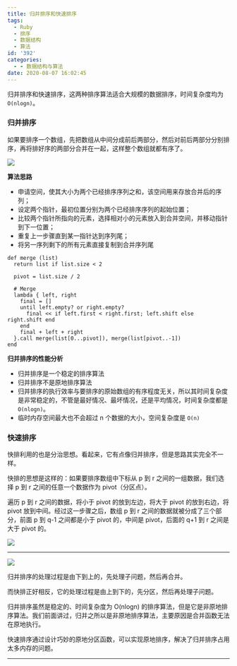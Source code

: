 ```yaml
---
title: 归并排序和快速排序
tags:
  - Ruby
  - 排序
  - 数据结构
  - 算法
id: '392'
categories:
  - - 数据结构与算法
date: 2020-08-07 16:02:45
---
```


归并排序和快速排序，这两种排序算法适合大规模的数据排序，时间复杂度均为 `O(nlogn)`。

### 归并排序

如果要排序一个数组，先把数组从中间分成前后两部分，然后对前后两部分分别排序，再将排好序的两部分合并在一起，这样整个数组就都有序了。

![](https://static001.geekbang.org/resource/image/db/2b/db7f892d3355ef74da9cd64aa926dc2b.jpg)

**算法思路**

*   申请空间，使其大小为两个已经排序序列之和，该空间用来存放合并后的序列；
*   设定两个指针，最初位置分别为两个已经排序序列的起始位置；
*   比较两个指针所指向的元素，选择相对小的元素放入到合并空间，并移动指针到下一位置；
*   重复上一步骤直到某一指针达到序列尾；
*   将另一序列剩下的所有元素直接复制到合并序列尾

```
def merge (list)
  return list if list.size < 2

  pivot = list.size / 2

  # Merge
  lambda { left, right
    final = []
    until left.empty? or right.empty?
      final << if left.first < right.first; left.shift else right.shift end
    end
    final + left + right
  }.call merge(list[0...pivot]), merge(list[pivot..-1])
end
```

**归并排序的性能分析**

*   归并排序是一个稳定的排序算法
*   归并排序不是原地排序算法
*   归并排序的执行效率与要排序的原始数组的有序程度无关，所以其时间复杂度是非常稳定的，不管是最好情况、最坏情况，还是平均情况，时间复杂度都是 `O(nlogn)`。
*   临时内存空间最大也不会超过 n 个数据的大小，空间复杂度是 `O(n)`

### 快速排序

快排利用的也是分治思想。看起来，它有点像归并排序，但是思路其实完全不一样。

快排的思想是这样的：如果要排序数组中下标从 p 到 r 之间的一组数据，我们选择 p 到 r 之间的任意一个数据作为 pivot（分区点）。

遍历 p 到 r 之间的数据，将小于 pivot 的放到左边，将大于 pivot 的放到右边，将 pivot 放到中间。经过这一步骤之后，数组 p 到 r 之间的数据就被分成了三个部分，前面 p 到 q-1 之间都是小于 pivot 的，中间是 pivot，后面的 q+1 到 r 之间是大于 pivot 的。

![](https://static001.geekbang.org/resource/image/4d/81/4d892c3a2e08a17f16097d07ea088a81.jpg)

* * *

![](https://static001.geekbang.org/resource/image/aa/05/aa03ae570dace416127c9ccf9db8ac05.jpg)

归并排序的处理过程是由下到上的，先处理子问题，然后再合并。

而快排正好相反，它的处理过程是由上到下的，先分区，然后再处理子问题。

归并排序虽然是稳定的、时间复杂度为 O(nlogn) 的排序算法，但是它是非原地排序算法。我们前面讲过，归并之所以是非原地排序算法，主要原因是合并函数无法在原地执行。

快速排序通过设计巧妙的原地分区函数，可以实现原地排序，解决了归并排序占用太多内存的问题。

* * *